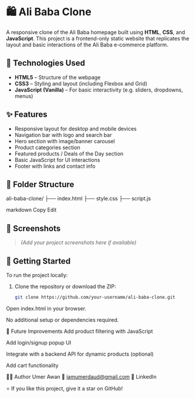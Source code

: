 # 🛍️ Ali Baba Clone

A responsive clone of the Ali Baba homepage built using **HTML**, **CSS**, and **JavaScript**. This project is a frontend-only static website that replicates the layout and basic interactions of the Ali Baba e-commerce platform.

## 🔧 Technologies Used

- **HTML5** – Structure of the webpage
- **CSS3** – Styling and layout (including Flexbox and Grid)
- **JavaScript (Vanilla)** – For basic interactivity (e.g. sliders, dropdowns, menus)

## ✨ Features

- Responsive layout for desktop and mobile devices
- Navigation bar with logo and search bar
- Hero section with image/banner carousel
- Product categories section
- Featured products / Deals of the Day section
- Basic JavaScript for UI interactions
- Footer with links and contact info

## 📁 Folder Structure

ali-baba-clone/
├── index.html
├── style.css
├── script.js

markdown
Copy
Edit

## 📸 Screenshots

> *(Add your project screenshots here if available)*

## 🚀 Getting Started

To run the project locally:

1. Clone the repository or download the ZIP:
   ```bash
   git clone https://github.com/your-username/ali-baba-clone.git
Open index.html in your browser.

No additional setup or dependencies required.

📌 Future Improvements
Add product filtering with JavaScript

Add login/signup popup UI

Integrate with a backend API for dynamic products (optional)

Add cart functionality

🙋‍♂️ Author
Umer Awan
📧 iamumerdaud@gmail.com
🔗 LinkedIn

⭐ If you like this project, give it a star on GitHub!
